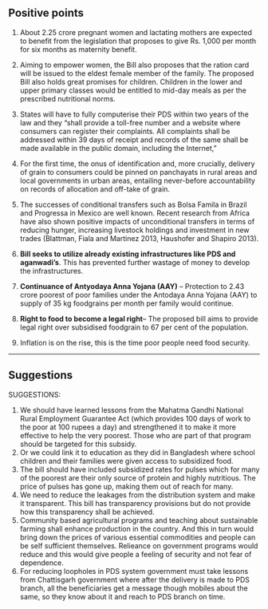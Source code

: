 
## Positive points
1. About 2.25 crore pregnant women and lactating mothers are expected to benefit from the legislation that proposes to give Rs. 1,000 per month for six months as maternity benefit. 

2.  Aiming to empower women, the Bill also proposes that the ration card will be issued to the eldest female member of the family. The proposed Bill also holds great promises for children. Children in the lower and upper primary classes would be entitled to mid-day meals as per the prescribed nutritional norms.

3. States will have to fully computerise their PDS within two years of the law and they “shall provide a toll-free number and a website where consumers can register their complaints. All complaints shall be addressed within 39 days of receipt and records of the same shall be made available in the public domain, including the Internet,” 

4. For the first time, the onus of identification and, more crucially, delivery of grain to consumers could be pinned on panchayats in rural areas and local governments in urban areas, entailing never-before accountability on records of allocation and off-take of grain.

5. The successes of conditional transfers such as Bolsa Famila in Brazil and Progressa in Mexico are well known. Recent research from Africa have also shown positive impacts of unconditional transfers in terms of reducing hunger, increasing livestock holdings and investment in new trades (Blattman, Fiala and Martinez 2013, Haushofer and Shapiro 2013).

6. **Bill seeks to utilize already existing infrastructures like PDS and aganwadi’s**. This has prevented further wastage of money to develop the infrastructures.

7. **Continuance of Antyodaya Anna Yojana (AAY)** – Protection to 2.43 crore poorest of poor families under the Antodaya Anna Yojana (AAY) to supply of 35 kg foodgrains per month per family would continue.

8. **Right to food to become a legal right**– The proposed bill aims to provide legal right over subsidised foodgrain to 67 per cent of the population.
9. Inflation is on the rise, this is the time poor people need food security.




--- 
## Suggestions

SUGGESTIONS:

1. We should have learned lessons from the Mahatma Gandhi National Rural Employment Guarantee Act (which provides 100 days of work to the poor at 100 rupees a day) and strengthened it to make it more effective to help the very poorest. Those who are part of that program should be targeted for this subsidy.
2. Or we could link it to education as they did in Bangladesh where school children and their families were given access to subsidized food.
3. The bill should have included subsidized rates for pulses which for many of the poorest are their only source of protein and highly nutritious. The price of pulses has gone up, making them out of reach for many.
4. We need to reduce the leakages from the distribution system and make it transparent. This bill has transparency provisions but do not provide how this transparency shall be achieved.
5. Community based agricultural programs and teaching about sustainable farming shall enhance production in the country. And this in turn would bring down the prices of various essential commodities and people can be self sufficient themselves. Relieance on government programs would reduce and this would give people a feeling of security and not fear of dependence.
6. For reducing loopholes in PDS system government must take lessons from Chattisgarh government where after the delivery is made to PDS branch, all the beneficiaries get a message though mobiles about the same, so they know about it and reach to PDS branch on time.
